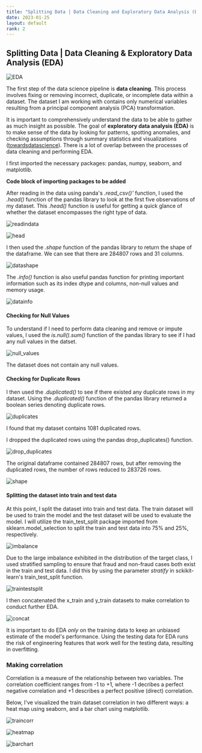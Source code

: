 ```yaml
--- 
title: "Splitting Data | Data Cleaning and Exploratory Data Analysis (EDA)"
date: 2023-01-25
layout: default
rank: 2
---
```


## Splitting Data | Data Cleaning & Exploratory Data Analysis (EDA)

![EDA](https://user-images.githubusercontent.com/86743951/218554426-a54bcb7d-68b8-4a77-951d-d02ce1a76642.png)

The first step of the data science pipeline is **data cleaning**. This process involves fixing or removing incorrect, duplicate, or incomplete data within a dataset. The dataset I am working with contains only numerical variables resulting from a principal component analysis (PCA) transformation.

It is important to comprehensively understand the data to be able to gather as much insight as possible. The goal of **exploratory data analysis (EDA)** is to make sense of the data by looking for patterns, spotting anomalies, and checking assumptions through summary statistics and visualizations ([towardsdatascience](https://towardsdatascience.com/exploratory-data-analysis-8fc1cb20fd15)). There is a lot of overlap between the processes of data cleaning and performing EDA.

I first imported the necessary packages: pandas, numpy, seaborn, and matplotlib.

**Code block of importing packages to be added**

After reading in the data using panda's *.read_csv()'* function, I used the *.head()* function of the pandas library to look at the first five observations of my dataset. This *.head()* function is useful for getting a quick glance of whether the dataset encompasses the right type of data.

![readindata](https://user-images.githubusercontent.com/86743951/219407479-0102dc03-e4f9-48ed-bd6c-def8b2bc72ab.png)

![head](https://user-images.githubusercontent.com/86743951/214944882-7877bba7-3458-4de6-8bd7-3e98fd4761cb.png)

I then used the *.shape* function of the pandas library to return the shape of the dataframe. We can see that there are 284807 rows and 31 columns.

![datashape](https://user-images.githubusercontent.com/86743951/218572644-afc75098-b765-4651-ae9b-c4cf47759559.png)

The *.info()* function is also useful pandas function for printing important information such as its index dtype and columns, non-null values and memory usage.

![datainfo](https://user-images.githubusercontent.com/86743951/215006655-682f7a9b-632b-4d45-895e-bbef744514e1.png)

#### Checking for Null Values
To understand if I need to perform data cleaning and remove or impute values, I used the *is.null().sum()* function of the pandas library to see if I had any null values in the datset.

![null_values](https://user-images.githubusercontent.com/86743951/215003746-1351832a-c590-4fb7-b0e0-723957f149c6.png)

The dataset does not contain any null values.

#### Checking for Duplicate Rows
I then used the *.duplicated()* to see if there existed any duplicate rows in my dataset. Using the *.duplicated()* function of the pandas library returned a boolean series denoting duplicate rows. 

![duplicates](https://user-images.githubusercontent.com/86743951/215144874-93d46864-71d0-40a3-ad48-e42dd7f54fac.png)

I found that my dataset contains 1081 duplicated rows. 

I dropped the duplicated rows using the pandas drop_duplicates() function.

![drop_duplicates](https://user-images.githubusercontent.com/86743951/215145698-ac4c8bfd-4eff-4def-aee9-c8dcf5c436eb.png)

The original dataframe contained 284807 rows, but after removing the duplicated rows, the number of rows reduced to 283726 rows. 

![shape](https://user-images.githubusercontent.com/86743951/218567242-10d98d9a-3f6c-4c08-8096-ad15dd5ab926.png)

#### Splitting the dataset into train and test data
At this point, I split the dataset into train and test data. The train dataset will be used to train the model and the test dataset will be used to evaluate the model. I will utilize the train_test_split package imported from sklearn.model_selection to split the train and test data into 75% and 25%, respectively.

![imbalance](https://user-images.githubusercontent.com/86743951/219413476-8e7c00eb-4e7f-454d-a81a-248efaaa2e88.png)

Due to the large imbalance exhibited in the distribution of the target class, I used stratified sampling to ensure that fraud and non-fraud cases both exist in the train and test data. I did this by using the parameter *stratify* in sckikit-learn's train_test_split function. 

![traintestsplit](https://user-images.githubusercontent.com/86743951/219413937-7e8ec37b-d37d-4962-977d-912d723cb555.png) 

I then concatenated the x_train and y_train datasets to make correlation to conduct further EDA.

![concat](https://user-images.githubusercontent.com/86743951/219414603-5fe31aff-3dfa-419f-949e-ca159dcb67d9.png)

It is important to do EDA *only* on the training data to keep an unbiased estimate of the model's performance. Using the testing data for EDA runs the risk of engineering features that work well for the testing data, resulting in overfitting.

### Making correlation

Correlation is a measure of the relationship between two variables. The correlation coefficient ranges from -1 to +1, where -1 decribes a perfect negative correlation and +1 describes a perfect positive (direct) correlation. 

Below, I've visualized the train dataset correlation in two different ways: a heat map using seaborn, and a bar chart using matplotlib. 

![traincorr](https://user-images.githubusercontent.com/86743951/219416190-d09c0636-fb0d-47b7-afed-e33aa85e48ea.png)

![heatmap](https://user-images.githubusercontent.com/86743951/219416980-d8b37a16-5bb6-476b-9be6-1d4e053c928c.png)

![barchart](https://user-images.githubusercontent.com/86743951/219417177-e56b318a-d0d5-4377-9a01-a13ed59c0221.png)













